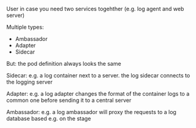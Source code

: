 User in case you need two services togehther (e.g. log agent and web server)

Multiple types:
- Ambassador
- Adapter
- Sidecar

But: the pod definition always looks the same

Sidecar:
e.g. a log container next to  a server. the log sidecar connects to the logging server

Adapter:
e.g. a log adapter changes the format of the container logs to a common one before sending it to a central server

Ambassador:
e.g. a log ambassador will proxy the requests to a log database based e.g. on the stage

